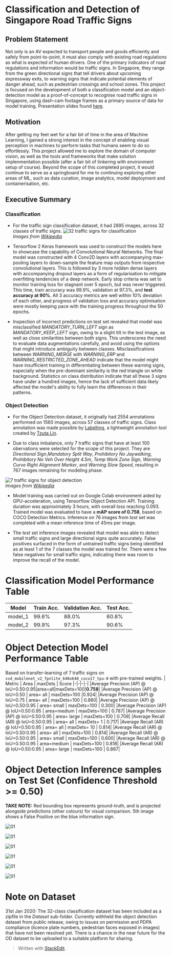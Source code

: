 # Classification and Detection of Singapore Road Traffic Signs

## Problem Statement
Not only is an AV expected to transport people and goods efficiently and safely from point-to-point, it must also comply with existing road regulations as what is expected of human drivers. One of the primary indicators of road regulations and information would be traffic signs. In Singapore, they range from the green directional signs that tell drivers about upcoming expressway exits, to warning signs that indicate potential elements of danger ahead, such as pedestrian crossings and school zones. This project is focused on the development of both a classification model and an object-detection model as a proof-of-concept to recognise road traffic signs in Singapore, using dash-cam footage frames as a primary source of data for model training. Presentation slides found [here](https://docs.google.com/presentation/d/1oP_C2UqkV98vld1O8dlGDH-y4eUMS_WDHJ6i_D-fRTk/edit?usp=sharing).

## Motivation
After getting my feet wet for a fair bit of time in the area of Machine Learning, I gained a strong interest in the concept of enabling visual perception in machines to perform tasks that humans seem to do so effortlessly. This project allowed me to explore the domain of computer vision, as well as the tools and frameworks that make solution implenmentation possible (after a fair bit of tinkering with environment setup of course). Beyond the scope of this completed project, it would continue to serve as a springboard for me to continuing exploring other areas of ML, such as data curation, image analytics, model deployment and containerisation, etc. 

## Executive Summary

### Classification
- For the traffic sign classification dataset, it had 2895 images, across 32 classes of traffic signs.
![32 traffic signs for classification](Images/classification_32_signs.jpg)
</br>*Images from [Wikipedia](https://en.wikipedia.org/wiki/Road_signs_in_Singapore)*

- Tensorflow 2 Keras framework was used to construct the models here to showcase the capability of Convolutional Neural Networks. The final model was constructed with 4 Conv2D layers with accompanying max-pooling layers to down-sample the feature map outputs from respective convolutional layers. This is followed by 3 more hidden dense layers with accompanying dropout layers as a form of regularisation to mitigate overfitting tendencies of a deep network. Early stop criteria was set to monitor training loss for stagnant over 5 epoch, but was never triggered. This time, train accuracy was 99.9%, validation at 97.3%, and **test accuracy at 90%**. All 3 accuracy metrics are well within 10% deviation of each other, and progress of validation loss and accuracy optimisation were mostly keeping pace with the training progress throughout the 50 epochs.

- Inspection of incorrect predictions on test set revealed that model was misclassified *MANDATORY_TURN_LEFT* sign as *MANDATORY_KEEP_LEFT* sign, owing to a slight tilt in the test image, as well as close similarities between both signs. This underscores the need to evaluate data augmentations carefully, and avoid using the options that might introduce ambiguity between classes. Misclassifications between *WARNING_MERGE* with *WARNING_ERP* and *WARNING_RESTRICTED_ZONE_AHEAD* indicate that the model might have insufficient training in differentiating between these warning signs, especially when the pre-dominant similarity is the red triangle on white background. Statistics on class distribution indicate that all these 3 signs have under a hundred images, hence the lack of sufficient data likely affected the model's ability to fully learn the differences in their patterns.

### Object Detection
- For the Object Detection dataset, it originally had 2554 annotations performed on 1560 images, across 57 classes of traffic signs. Class annotation was made possible by [LabelImg](https://github.com/tzutalin/labelImg), a lightweight annotation tool created by [Tzuta Lin](https://tzutalin.github.io/).

- Due to class imbalance, only 7 traffic signs that have at least 100 obervations were selected for the scope of this project. They are *Directional Sign*,*Mandatory Split Way*, *Prohibitory No Jaywalking*, *Prohibitory No Veh Over Height 4.5m*, *Temp Work Zone Sign*, *Warning Curve Right Alignment Marker*, and *Warning Slow Speed*, resulting in 767 images remaining for modeling phase.

![7 traffic signs for object detection](Images/od_7_signs.jpg)
</br>*Images from [Wikipedia](https://en.wikipedia.org/wiki/Road_signs_in_Singapore)*

- Model training was carried out on Google Colab environment aided by GPU-acceleration, using Tensorflow Object Detection API. Training duration was approximately 3 hours, with overall loss reaching 0.093. Trained model was evaluated to have a **mAP score of 0.758**, based on COCO Detection Metrics. Inference on 76 images from *test* set was completed with a mean inference time of 45ms per image.

- The *test* set inference images revealed that model was able to detect small traffic signs and large directional signs quite accurately. False positives surfaced in the form of untrained traffic signs being identified as at least 1 of the 7 classes the model was trained for. There were a few false negatives for small traffic signs, indicating there was room to improve the recall of the model.

# Classification Model Performance Table

| Model  | Train Acc. | Validation Acc.  | Test Acc. |
|-|-|-|-|
| model_1   | 99.6% | 88.0% | 60.8%  |
| model_2   | 99.9% | 97.3% | 90.6%  |

# Object Detection Model Performance Table
Based on transfer-learning of 7 traffic signs on `ssd_mobilenet_v2_fpnlite_640x640_coco17_tpu-8` with pre-trained weights.
| Metric | Area | maxDets | Score
|-|-|-|-|
|Average Precision  (AP) @ IoU=0.50:0.95|area=all|maxDets=100|**0.758**|
|Average Precision  (AP) @ IoU=0.50      | area=   all | maxDets=100 |0.924|
|Average Precision  (AP) @ IoU=0.75      | area=   all | maxDets=100 | 0.880|
|Average Precision  (AP) @ IoU=0.50:0.95 | area= small | maxDets=100 | 0.300|
|Average Precision  (AP) @ IoU=0.50:0.95 | area=medium | maxDets=100 | 0.787|
|Average Precision  (AP) @ IoU=0.50:0.95 | area= large | maxDets=100 | 0.708|
|Average Recall     (AR) @ IoU=0.50:0.95 | area=   all | maxDets=  1 | 0.717|
|Average Recall     (AR) @ IoU=0.50:0.95 | area=   all | maxDets= 10 | 0.814|
|Average Recall     (AR) @ IoU=0.50:0.95 | area=   all | maxDets=100 | 0.814|
|Average Recall     (AR) @ IoU=0.50:0.95 | area= small | maxDets=100 | 0.600|
|Average Recall     (AR) @ IoU=0.50:0.95 | area=medium | maxDets=100 | 0.818|
|Average Recall     (AR) @ IoU=0.50:0.95 | area= large | maxDets=100 | 0.867|

# Object Detection Inference samples on Test Set (Confidence Threshold >= 0.50)

**TAKE NOTE:** Red bounding box represents ground-truth, and is projected alongside predictions (other colours) for visual comparison. 5th image shows a False Positive on the blue information sign.

![01](Images/test_set_object_detection_predictions/24_s_008260_with_prediction_48.jpg)

![01](Images/test_set_object_detection_predictions/24_s_036240_with_prediction_40.jpg)

![01](Images/test_set_object_detection_predictions/24_s_083500_with_prediction_41.jpg)

![01](Images/test_set_object_detection_predictions/28_s_000620_with_prediction_46.jpg)

![01](Images/test_set_object_detection_predictions/25_s_005500_with_prediction_41.jpg)

![01](Images/test_set_object_detection_predictions/24_s_002950_with_prediction_44.jpg)

# Note on Dataset

31st Jan 2020: The 32-class classification dataset has been included as a zipfile in the *Dataset* sub-folder. Currently withheld the object detection dataset from public release, owing to issues on permission and PDPA compliance (licence plate numbers, pedestrian faces exposed in images) that have not been resolved yet. There is a chance in the near future for the OD dataset to be uploaded to a suitable platform for sharing.

> Written with [StackEdit](https://stackedit.io/).
